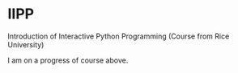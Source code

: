 # IIPP
Introduction of Interactive Python Programming (Course from Rice University)

I am on a progress of course above.
